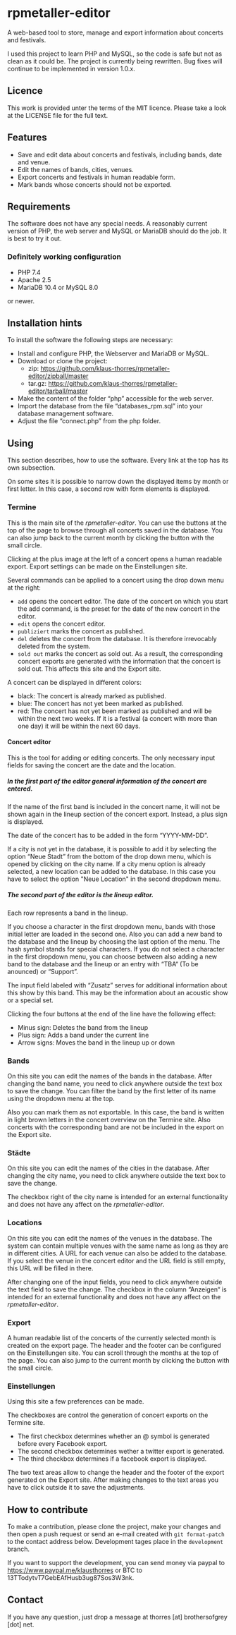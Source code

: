 # rpmetaller-editor
A web-based tool to store, manage and export information about concerts and festivals.

I used this project to learn PHP and MySQL, so the code is safe but not as clean as it could be. The project is currently being rewritten. Bug fixes will continue to be implemented in version 1.0.x.
## Licence
This work is provided unter the terms of the MIT licence. Please take a look at the LICENSE file for the full text.
## Features
* Save and edit data about concerts and festivals, including bands, date and venue.
* Edit the names of bands, cities, venues.
* Export concerts and festivals in human readable form.
* Mark bands whose concerts should not be exported.
## Requirements
The software does not have any special needs. A reasonably current version of PHP, the web server and MySQL or MariaDB should do the job. It is best to try it out.
### Definitely working configuration
* PHP 7.4
* Apache 2.5
* MariaDB 10.4 or MySQL 8.0

or newer.
## Installation hints
To install the software the following steps are necessary:
* Install and configure PHP, the Webserver and MariaDB or MySQL.
* Download or clone the project:
  * zip: https://github.com/klaus-thorres/rpmetaller-editor/zipball/master
  * tar.gz: https://github.com/klaus-thorres/rpmetaller-editor/tarball/master
* Make the content of the folder “php” accessible for the web server.
* Import the database from the file “databases_rpm.sql” into your database management software.
* Adjust the file “connect.php” from the php folder.
## Using
This section describes, how to use the software. Every link at the top has its own subsection.

On some sites it is possible to narrow down the displayed items by month or first letter. In this case, a second row with form elements is displayed.
### Termine
This is the main site of the *rpmetaller-editor*.
You can use the buttons at the top of the page to browse through all concerts saved in the database. You can also jump back to the current month by clicking the button with the small circle.

Clicking at the plus image at the left of a concert opens a human readable export. Export settings can be made on the Einstellungen site.

Several commands can be applied to a concert using the drop down menu at the right:
* `add` opens the concert editor. The date of the concert on which you start the add command, is the preset for the date of the new concert in the editor.
* `edit` opens the concert editor.
* `publiziert` marks the concert as published.
* `del` deletes the concert from the database. It is therefore irrevocably deleted from the system.
* `sold out` marks the concert as sold out. As a result, the corresponding concert exports are generated with the information that the concert is sold out. This affects this site and the Export site.

A concert can be displayed in different colors:
* black: The concert is already marked as published.
* blue: The concert has not yet been marked as published. 
* red: The concert has not yet been marked as published and will be within the next two weeks. If it is a festival (a concert with more than one day) it will be within the next 60 days.
#### Concert editor
This is the tool for adding or editing concerts. The only necessary input fields for saving the concert are the date and the location.
##### In the first part of the editor general information of the concert are entered.
If the name of the first band is included in the concert name, it will not be shown again in the lineup section of the concert export. Instead, a plus sign is displayed.

The date of the concert has to be added in the form “YYYY-MM-DD”.

If a city is not yet in the database, it is possible to add it by selecting the option “Neue Stadt” from the bottom of the drop down menu, which is opened by clicking on the city name.  If a city menu option is already selected, a new location can be added to the database. In this case you have to select the option "Neue Location" in the second dropdown menu.
##### The second part of the editor is the lineup editor.
Each row represents a band in the lineup.

If you choose a character in the first dropdown menu, bands with those initial letter are loaded in the second one. Also you can add a new band to the database and the lineup by choosing the last option of the menu. The hash symbol stands for special characters. If you do not select a character in the first dropdown menu, you can choose between also adding a new band to the database and the lineup or an entry with “TBA“ (To be anounced) or “Support”.

The input field labeled with “Zusatz” serves for additional information about this show by this band. This may be the information about an acoustic show or a special set.

Clicking the four buttons at the end of the line have the following effect:
* Minus sign: Deletes the band from the lineup
* Plus sign: Adds a band under the current line
* Arrow signs: Moves the band in the lineup up or down
### Bands
On this site you can edit the names of the bands in the database. After changing the band name, you need to click anywhere outside the text box to save the change. You can filter the band by the first letter of its name using the dropdown menu at the top.

Also you can mark them as not exportable. In this case, the band is written in light brown letters in the concert overview on the Termine site. Also concerts with the corresponding band are not be included in the export on the Export site. 
### Städte
On this site you can edit the names of the cities in the database. After changing the city name, you need to click anywhere outside the text box to save the change.

The checkbox right of the city name is intended for an external functionality and does not have any affect on the *rpmetaller-editor*. 
### Locations
On this site you can edit the names of the venues in the database. The system can contain multiple venues with the same name as long as they are in different cities. A URL for each venue can also be added to the database. If you select the venue in the concert editor and the URL field is still empty, this URL will be filled in there.

After changing one of the input fields, you need to click anywhere outside the text field to save the change.
The checkbox in the column “Anzeigen“ is intended for an external functionality and does not have any affect on the *rpmetaller-editor*. 
### Export
A human readable list of the concerts of the currently selected month is created on the export page.
The header and the footer can be configured on the Einstellungen site.
You can scroll through the months at the top of the page. You can also jump to the current month by clicking the button with the small circle.
### Einstellungen
Using this site a few preferences can be made.

The checkboxes are control the generation of concert exports on the Termine site.
* The first checkbox determines whether an @ symbol is generated before every Facebook export.
* The second checkbox determines wether a twitter export is generated.
* The third checkbox determines if a facebook export is displayed.

The two text areas allow to change the header and the footer of the export generated on the Export site. After making changes to the text areas you have to click outside it to save the adjustments.
## How to contribute
To make a contribution, please clone the project, make your changes and then open a push request or send an e-mail created with `git format-patch` to the contact address below. Development tages place in the `development` branch. 

If you want to support the development, you can send money via paypal to https://www.paypal.me/klausthorres or BTC to 13TTodytvT7GebEAfHusb3ug87Sos3W3nk.
## Contact
If you have any question, just drop a message at thorres [at] brothersofgrey [dot] net.
